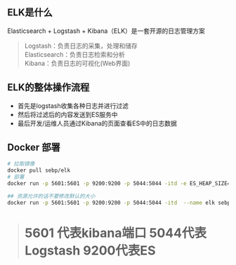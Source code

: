 ## ELK是什么
Elasticsearch + Logstash + Kibana（ELK）是一套开源的日志管理方案
> Logstash：负责日志的采集，处理和储存  
Elasticsearch：负责日志检索和分析  
Kibana：负责日志的可视化(Web界面)


## ELK的整体操作流程
+ 首先是logstash收集各种日志并进行过滤
+ 然后将过滤后的内容发送到ES服务中
+ 最后开发/运维人员通过Kibana的页面查看ES中的日志数据


## Docker 部署

```bash
# 拉取镜像
docker pull sebp/elk  
# 部署
docker run -p 5601:5601 -p 9200:9200 -p 5044:5044 -itd -e ES_HEAP_SIZE="2g" -e LS_HEAP_SIZE="1g" --name elk sebp/elk 

## 资源允许的话不要修改默认的大小
docker run -p 5601:5601 -p 9200:9200 -p 5044:5044 -itd  --name elk sebp/elk 
```
> #  5601 代表kibana端口 5044代表Logstash 9200代表ES

 